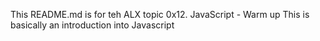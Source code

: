 This README.md is for teh ALX topic 0x12. JavaScript - Warm up
This is basically an introduction into Javascript
